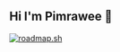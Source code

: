 ## Hi I'm Pimrawee 👋

<a href="https://roadmap.sh"><img src="https://roadmap.sh/card/tall/684018be1e1dbfe14c0c83cc?variant=dark&roadmaps=qa%2Cdocker%2Cdevops" alt="roadmap.sh"/></a>

<!--
**pimrawee/pimrawee** is a ✨ _special_ ✨ repository because its `README.md` (this file) appears on your GitHub profile.

Here are some ideas to get you started:

- 🔭 I’m currently working on ...
- 🌱 I’m currently learning ...
- 👯 I’m looking to collaborate on ...
- 🤔 I’m looking for help with ...
- 💬 Ask me about ...
- 📫 How to reach me: ...
- 😄 Pronouns: ...
- ⚡ Fun fact: ...
-->
